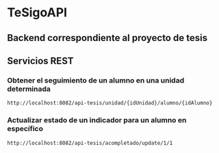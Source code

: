 # TeSigoAPI

## Backend correspondiente al proyecto de tesis

## Servicios REST
### Obtener el seguimiento de un alumno en una unidad determinada
`http://localhost:8082/api-tesis/unidad/{idUnidad}/alumno/{idAlumno}`
### Actualizar estado de un indicador para un alumno en específico
`http://localhost:8082/api-tesis/acompletado/update/1/1`

